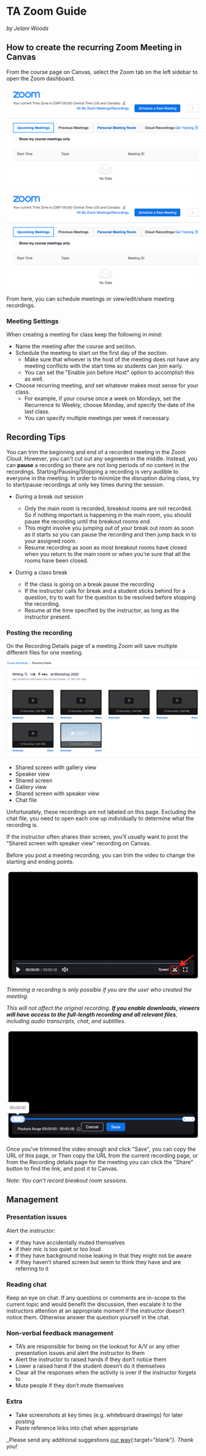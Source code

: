 # TA Zoom Guide

_by Jelani Woods_

## How to create the recurring Zoom Meeting in Canvas

From the course page on Canvas, select the Zoom tab on the left sidebar to open the Zoom dashboard.

![](/assets/ta-zoom-guide/zoom-canvas-link.png)

![](/assets/ta-zoom-guide/zoom-dash.png)

From here, you can schedule meetings or view/edit/share meeting recordings.

### Meeting Settings

When creating a meeting for class keep the following in mind:

* Name the meeting after the course and section. 
* Schedule the meeting to start on the first day of the section.
	* Make sure that whoever is the host of the meeting does not have any meeting conflicts with the start time so students can join early.
	* You can set the "Enable join before Host" option to accomplish this as well.
* Choose recurring meeting, and set whatever makes most sense for your class.
	* For example, if your course once a week on Mondays, set the Recurrence to Weekly, choose Monday, and specify the date of the last class.
	* You can specify multiple meetings per week if necessary.


## Recording Tips

You can trim the beginning and end of a recorded meeting in the Zoom Cloud. However, you can't cut out any segments in the middle. Instead, you can **pause** a recording so there are not long periods of no content in the recordings. Starting/Pausing/Stopping a recording is very audible to everyone in the meeting. In order to minimize the disruption during class, try to start/pause recordings at only key times during the session.

- During a break out session
	- Only the main room is recorded, breakout rooms are not recorded. So if nothing important is happening in the main room, you should pause the recording until the breakout rooms end.
	- This might involve you jumping out of _your_ break out room as soon as it starts so you can pause the recording and then jump back in to your assigned room.
	- Resume recording as soon as most breakout rooms have closed when you return to the main room or when you’re sure that all the rooms have been closed.
			
- During a class break
	- If the class is going on a break pause the recording
	- If the instructor calls for break and a student sticks behind for a question, try to wait for the question to be resolved before stopping the recording.
	- Resume at the time specified by the instructor, as long as the instructor present.

### Posting the recording
On the Recording Details page of a meeting
Zoom will save multiple different files for one meeting.

![](/assets/ta-zoom-guide/zoom-cloud-recordings.png)

- Shared screen with gallery view
- Speaker view
- Shared screen
- Gallery view
- Shared screen with speaker view
- Chat file

Unfortunately, these recordings are not labeled on this page. Excluding the chat file, you need to open each one up individually to determine what the recording is. 

If the instructor often shares their screen, you’ll usually want to post the "Shared screen with speaker view" recording on Canvas.

Before you post a meeting recording, you can trim the video to change the starting and ending points.

![](/assets/ta-zoom-guide/zoom-trim-recording.png)

_Trimming a recording is only possible if you are the user who created the meeting._

_This will not affect the original recording. **If you enable downloads, viewers will have access to the full-length recording and all relevant files**, including audio transcripts, chat, and subtitles._

![](/assets/ta-zoom-guide/zoom-trimming.png)

Once you’ve trimmed the video enough and click "Save", you can copy the URL of this page, or 
Then copy the URL from the current recording page, or from the Recording details page for the meeting you can click the "Share" button to find the link, and post it to Canvas.

_Note: You can’t record breakout room sessions._

## Management

### Presentation issues

Alert the instructor:

- if they have accidentally muted themselves
- if their mic is too quiet or too loud
- if they have background noise leaking in that they might not be aware
- if they haven’t shared screen but seem to think they have and are referring to it

### Reading chat

Keep an eye on chat. If any questions or comments are in-scope to the current topic and would benefit the discussion, then escalate it to the instructors attention at an appropriate moment if the instructor doesn’t notice them. Otherwise answer the question yourself in the chat.

### Non-verbal feedback management

- TA’s are responsible for being on the lookout for A/V or any other presentation issues and alert the instructor to them
- Alert the instructor to raised hands if they don’t notice them
- Lower a raised hand if the student doesn’t do it themselves
- Clear all the responses when the activity is over if the instructor forgets to
- Mute people if they don’t mute themselves

### Extra 

- Take screenshots at key times (e.g. whiteboard drawings) for later posting
- Paste reference links into chat when appropriate

_Please send any additional suggestions [our way](https://gist.github.com/jelaniwoods/23d94ecf72d78623362c2987322e9bd0/){:target="_blank"}. Thank you!_
